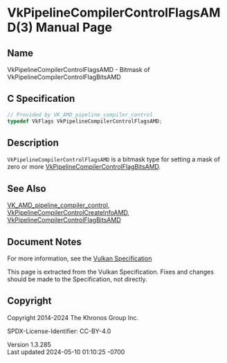 # VkPipelineCompilerControlFlagsAMD(3) Manual Page

## Name

VkPipelineCompilerControlFlagsAMD - Bitmask of
VkPipelineCompilerControlFlagBitsAMD



## <a href="#_c_specification" class="anchor"></a>C Specification

``` c
// Provided by VK_AMD_pipeline_compiler_control
typedef VkFlags VkPipelineCompilerControlFlagsAMD;
```

## <a href="#_description" class="anchor"></a>Description

`VkPipelineCompilerControlFlagsAMD` is a bitmask type for setting a mask
of zero or more
[VkPipelineCompilerControlFlagBitsAMD](https://registry.khronos.org/vulkan/specs/1.3-extensions/man/html/VkPipelineCompilerControlFlagBitsAMD.html).

## <a href="#_see_also" class="anchor"></a>See Also

[VK_AMD_pipeline_compiler_control](https://registry.khronos.org/vulkan/specs/1.3-extensions/man/html/VK_AMD_pipeline_compiler_control.html),
[VkPipelineCompilerControlCreateInfoAMD](https://registry.khronos.org/vulkan/specs/1.3-extensions/man/html/VkPipelineCompilerControlCreateInfoAMD.html),
[VkPipelineCompilerControlFlagBitsAMD](https://registry.khronos.org/vulkan/specs/1.3-extensions/man/html/VkPipelineCompilerControlFlagBitsAMD.html)

## <a href="#_document_notes" class="anchor"></a>Document Notes

For more information, see the <a
href="https://registry.khronos.org/vulkan/specs/1.3-extensions/html/vkspec.html#VkPipelineCompilerControlFlagsAMD"
target="_blank" rel="noopener">Vulkan Specification</a>

This page is extracted from the Vulkan Specification. Fixes and changes
should be made to the Specification, not directly.

## <a href="#_copyright" class="anchor"></a>Copyright

Copyright 2014-2024 The Khronos Group Inc.

SPDX-License-Identifier: CC-BY-4.0

Version 1.3.285  
Last updated 2024-05-10 01:10:25 -0700
